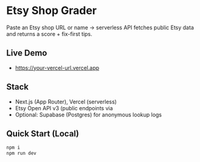 # Etsy Shop Grader

Paste an Etsy shop URL or name → serverless API fetches public Etsy data and returns a score + fix-first tips.

## Live Demo
- https://your-vercel-url.vercel.app

## Stack
- Next.js (App Router), Vercel (serverless)
- Etsy Open API v3 (public endpoints via 
- Optional: Supabase (Postgres) for anonymous lookup logs

## Quick Start (Local)
```bash
npm i
npm run dev
